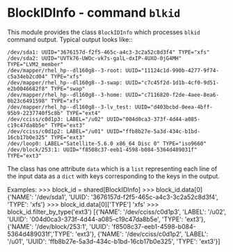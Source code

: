 BlockIDInfo - command ``blkid``
===============================

This module provides the class ``BlockIDInfo`` which processes ``blkid`` command
output.  Typical output looks like::

    /dev/sda1: UUID="3676157d-f2f5-465c-a4c3-3c2a52c8d3f4" TYPE="xfs"
    /dev/sda2: UUID="UVTk76-UWOc-vk7s-galL-dxIP-4UXO-0jG4MH" TYPE="LVM2_member"
    /dev/mapper/rhel_hp--dl160g8--3-root: UUID="11124c1d-990b-4277-9f74-c5a34eb2cd04" TYPE="xfs"
    /dev/mapper/rhel_hp--dl160g8--3-swap: UUID="c7c45f2d-1d1b-4cf0-9d51-e2b0046682f8" TYPE="swap"
    /dev/mapper/rhel_hp--dl160g8--3-home: UUID="c7116820-f2de-4aee-8ea6-0b23c6491598" TYPE="xfs"
    /dev/mapper/rhel_hp--dl160g8--3-lv_test: UUID="d403bcbd-0eea-4bff-95b9-2237740f5c8b" TYPE="ext4"
    /dev/cciss/c0d1p3: LABEL="/u02" UUID="004d0ca3-373f-4d44-a085-c19c47da8b5e" TYPE="ext3"
    /dev/cciss/c0d1p2: LABEL="/u01" UUID="ffb8b27e-5a3d-434c-b1bd-16cb17b0e325" TYPE="ext3"
    /dev/loop0: LABEL="Satellite-5.6.0 x86_64 Disc 0" TYPE="iso9660"
    /dev/block/253:1: UUID="f8508c37-eeb1-4598-b084-5364d489031f" TYPE="ext3"

The class has one attribute ``data`` which is a ``list`` representing each line
of the input data as a ``dict`` with keys corresponding to the keys in the
output.

Examples:
    >>> block_id = shared[BlockIDInfo]
    >>> block_id.data[0]
    {'NAME': '/dev/sda1', 'UUID': '3676157d-f2f5-465c-a4c3-3c2a52c8d3f4', 'TYPE': 'xfs'}
    >>> block_id.data[0]['TYPE']
    'xfs'
    >>> block_id.filter_by_type('ext3')
    [{'NAME': '/dev/cciss/c0d1p3', 'LABEL': '/u02', 'UUID': '004d0ca3-373f-4d44-a085-c19c47da8b5e',
      'TYPE': 'ext3'},
     {'NAME': '/dev/block/253:1', 'UUID': 'f8508c37-eeb1-4598-b084-5364d489031f','TYPE': 'ext3'},
     {'NAME': '/dev/cciss/c0d1p2', 'LABEL': '/u01', 'UUID': 'ffb8b27e-5a3d-434c-b1bd-16cb17b0e325',
      'TYPE': 'ext3'}]